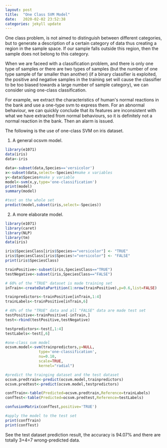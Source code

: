 ```yaml
---
layout: post
title:  "One Class SVM Model"
date:   2020-02-02 23:52:38
categories: jekyll update
---
```


One class problem, is not aimed to distinguish between different categories, but to generate a description of a certain category of data thus creating a region in the sample space. If our sample falls outside this region, then the sample does not belong to this category.

When we are faceed with a classification problem, and there is only one type of samples or there are two types of samples (but the number of one type sample of far smaller than another) (if a binary classifier is exploited, the positive and negative samples in the training set will cause the classifier to be too biased towards a large number of sample category), we can consider using one-class classification.

For example, we extract the characteristics of human's normal reactions in the bank and use a one-type svm to express them. For an abnormal behaviour, we can quickly conclude that its features are inconsistent with what we have extracted from normal behaviours, so it is definitely not a normal reaction in the bank. Then an alarm is issued. 

The following is the use of one-class SVM on iris dataset.

1. A general ocsvm model.
```r
library(e1071)
data(iris)
data<-iris
```
```r
data<-subset(data,Species=='versicolor')
x<-subset(data,select=-Species)#make x variables
y<-data$Species#make y variable
model<-svm(x,y,type='one-classification')
print(model)
summary(model)
```
```r
#test on the whole set
predict(model,subset(iris,select=-Species))
```

2. A more elaborate model.

```r
library(e1071)
library(caret)
library(NLP)
library(tm)
data(iris)
```

```r
iris$SpeciesClass[iris$Species=="versicolor"] <- "TRUE"
iris$SpeciesClass[iris$Species!="versicolor"] <- "FALSE"
print(iris$SpeciesClass)
```

```r
trainPositive<-subset(iris,SpeciesClass=="TRUE")
testNegative<-subset(iris,SpeciesClass=="FALSE")

# 60% of the "TRUE" dataset is made training set
inTrain<-createDataPartition(1:nrow(trainPositive),p=0.6,list=FALSE)

trainpredictors<-trainPositive[inTrain,1:4]
trainLabels<-trainPositive[inTrain,6]
```

```r
# 40% of the "TRUE" data and all "FALSE" data are made test set
testPositive<-trainPositive[-inTrain,]
test<-rbind(testPositive,testNegative)

testpredictors<-test[,1:4]
testLabels<-test[,6]
```

```r
#one-class svm model
ocsvm.model<-svm(trainpredictors,y=NULL,
               type='one-classification',
               nu=0.10,
               scale=TRUE,
               kernel="radial")

#predict the trainging dataset and the test dataset
ocsvm.predtrain<-predict(ocsvm.model,trainpredictors)
ocsvm.predtest<-predict(ocsvm.model,testpredictors)

confTrain<-table(Predicted=ocsvm.predtrain,Reference=trainLabels)
confTest<-table(Predicted=ocsvm.predtest,Reference=testLabels)

confusionMatrix(confTest,positive='TRUE')
```

```r
#apply the model to the test set
print(confTrain)
print(confTest)
```
See the test dataset prediction result, the accuracy is 94.07% and there are totally 3+4=7 wrong-predicted data. 